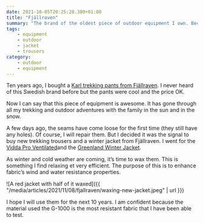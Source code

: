 ```yaml
---
date: 2021-10-05T20:25:28.380+01:00
title: "Fjällraven"
summary: "The brand of the oldest piece of outdoor equipment I own. Because it's resistant and I love it."
tags:
    - equipment
    - outdoor
    - jacket
    - trousers
category:
    - outdoor
    - equipment
---
```

Ten years ago, I bought a [Karl trekking pants from Fjällraven](https://www.fjallraven.com/eu/en-gb/men/trousers/outdoor-trousers/karl-pro-trousers-m). I never heard of this Swedish brand before but the pants were cool and the price OK.

Now I can say that this piece of equipment is awesome. It has gone through all my trekking and outdoor adventures with the family in the sun and in the snow.

A few days ago, the seams have come loose for the first time (they still have any holes). Of course, I will repair them. But I decided it was the signal to buy new trekking trousers and a winter jacket from Fjällraven. I went for the [Vidda Pro Ventilated](https://www.fjallraven.com/eu/en-gb/men/trousers/trekking-trousers/vidda-pro-ventilated-trs-m-reg?v=F81160R%3a%3a7323450725020)and the [Greenland Winter Jacket](https://www.fjallraven.com/eu/en-gb/men/jackets/winter-jackets/greenland-winter-jacket-m?v=F87122%3a%3a7323450728670).

As winter and cold weather are coming, it’s time to wax them. This is something I find relaxing et very efficient. The purpose of this is to enhance fabric’s wind and water resistance properties.

![A red jacket with half of it waxed]({{ "/media/articles/2021/11/08/fjallraven/waxing-new-jacket.jpeg" | url }})

I hope I will use them for the next 10 years.
I am confident because the material used the G-1000 is the most resistant fabric that I have been able to test.
